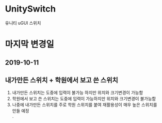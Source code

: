 # UnitySwitch
유니티 uGUI 스위치

# 마지막 변경일
## 2019-10-11


## 내가만든 스위치 + 학원에서 보고 쓴 스위치



<ol>
<li>내가만든 스위치는 도중에 입력이 불가능 하지만 위치와 크기변경이 가능함</li>

<li>학원에서 보고 쓴 스위치는 도중에 입력이 가능하지만 위치와 크기변경이 불가능함</li>

<li>나중에 내가만든 스위치를 주로 학원 스위치를 붙여 재활용성이 매우 높은 스위치를 만들 예정</li>.
</ol>
